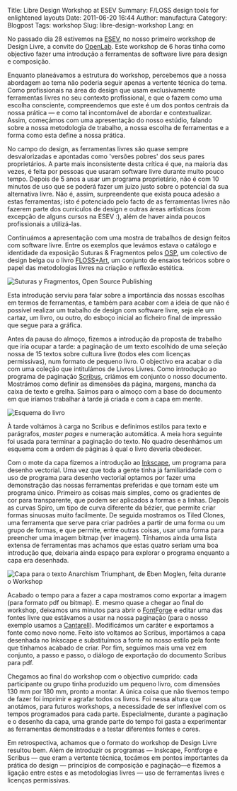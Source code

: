 Title: Libre Design Workshop at ESEV
Summary: F/LOSS design tools for enlightened layouts
Date: 2011-06-20 16:44
Author: manufactura
Category: Blogpost
Tags: workshop
Slug: libre-design-workshop
Lang: en

No passado dia 28 estivemos na [ESEV](http://www.esev.ipv.pt), no nosso primeiro workshop de Design Livre, a convite do [OpenLab](http://www.intervir.net/openlab). Este workshop de 6 horas tinha como objectivo fazer uma introdução a ferramentas de software livre para design e composição.

Enquanto planeávamos a estrutura do workshop, percebemos que a nossa abordagem ao tema não poderia seguir apenas a vertente técnica do tema. Como profissionais na área do design que usam exclusivamente ferramentas livres no seu contexto profissional, e que o fazem como uma escolha consciente, compreendemos que este é um dos pontos centrais da nossa prática — e como tal incontornável de abordar e contextualizar. Assim, começámos com uma apresentação do nosso estúdio, falando sobre a nossa metodologia de trabalho, a nossa escolha de ferramentas e a forma como esta define a nossa prática.

No campo do design, as ferramentas livres são quase sempre desvalorizadas e apontadas como 'versões pobres' dos seus pares proprietários. A parte mais inconsistente desta crítica é que, na maioria das vezes, é feita por pessoas que usaram software livre durante muito pouco tempo. Depois de 5 anos a usar um programa proprietário, não é com 10 minutos de uso que se poderá fazer um juízo justo sobre o potencial da sua alternativa livre. Não é, assim, surpreendente que exista pouca adesão a estas ferramentas; isto é potenciado pelo facto de as ferramentas livres não fazerem parte dos currículos de design e outras áreas artísticas (com excepção de alguns cursos na ESEV :), além de haver ainda poucos profissionais a utilizá-las.

Continuámos a apresentação com uma mostra de trabalhos de design feitos com software livre. Entre os exemplos que levámos estava o catálogo e identidade da exposição Suturas & Fragmentos pelos [OSP](http://ospublish.constantvzw.org), um colectivo de design belga ou o livro [FLOSS+Art](http://people.makeart.goto10.org), um conjunto de ensaios teóricos sobre o papel das metodologias livres na criação e reflexão estética.

![](http://blog.manufacturaindependente.org/wp-content/uploads/2011/06/osp-suturas-y-fragmentos.png "Suturas y Fragmentos, Open Source Publishing")

Esta introdução serviu para falar sobre a importância das nossas escolhas em termos de ferramentas, e também para acabar com a ideia de que não é possível realizar um trabalho de design com software livre, seja ele um cartaz, um livro, ou outro, do esboço inicial ao ficheiro final de impressão que segue para a gráfica.

Antes da pausa do almoço, fizemos a introdução da proposta de trabalho que iria ocupar a tarde: a paginação de um texto escolhido de uma seleção nossa de 15 textos sobre cultura livre (todos eles com licenças permissivas), num formato de pequeno livro. O objectivo era acabar o dia com uma coleção que intitulámos de Livros Livres. Como introdução ao programa de paginação [Scribus](http://www.scribus.net/canvas/Scribus), criámos em conjunto o nosso documento. Mostrámos como definir as dimensões da página, margens, mancha da caixa de texto e grelha. Saímos para o almoço com a base do documento em que iríamos trabalhar à tarde já criada e com a capa em mente.

![](http://blog.manufacturaindependente.org/wp-content/uploads/2011/06/esquema-livro-300x221.png "Esquema do livro")

À tarde voltámos à carga no Scribus e definimos estilos para texto e parágrafos, *master pages* e numeração automática. A meia hora seguinte foi usada para terminar a paginação do texto. No quadro desenhámos um esquema com a ordem de páginas à qual o livro deveria obedecer.

Com o mote da capa fizemos a introdução ao [Inkscape](http://inkscape.org), um programa para desenho vectorial. Uma vez que toda a gente tinha já familiaridade com o uso de programa para desenho vectorial optamos por fazer uma demonstração das nossas ferramentas preferidas e que tornam este um programa único. Primeiro as coisas mais simples, como os gradientes de cor para transparente, que podem ser aplicados a formas e a linhas. Depois as curvas Spiro, um tipo de curva diferente da bézier, que permite criar formas sinuosas muito facilmente. De seguida mostramos os Tiled Clones, uma ferramenta que serve para criar padrões a partir de uma forma ou um grupo de formas, e que permite, entre outras coisas, usar uma forma para preencher uma imagem bitmap (ver imagem). Tínhamos ainda uma lista extensa de ferramentas mas achamos que estas quatro seriam uma boa introdução que, deixaria ainda espaço para explorar o programa enquanto a capa era desenhada.

![](http://blog.manufacturaindependente.org/wp-content/uploads/2011/06/capa-livros-livres-212x300.png "Capa para o texto Anarchism Triumphant, de Eben Moglen, feita durante o Workshop")

Acabado o tempo para a fazer a capa mostramos como exportar a imagem (para formato pdf ou bitmap). E. mesmo quase a chegar ao final do workshop, deixamos uns minutos para abrir o [FontForge](http://fontforge.sourceforge.net) e editar uma das fontes livre que estávamos a usar na nossa paginação (para o nosso exemplo usamos a [Cantarell](http://abattis.org/cantarell)). Modificámos um caráter e exportamos a fonte como novo nome. Feito isto voltamos ao Scribus, importámos a capa desenhada no Inkscape e substituímos a fonte no nosso estilo pela fonte que tínhamos acabado de criar. Por fim, seguimos mais uma vez em conjunto, a passo e passo, o diálogo de exportação do documento Scribus para pdf.

Chegamos ao final do workshop com o objectivo cumprido: cada participante ou grupo tinha produzido um pequeno livro, com dimensões 130 mm por 180 mm, pronto a montar. A única coisa que não tivemos tempo de fazer foi imprimir e agrafar todos os livros. Foi nessa altura que anotámos, para futuros workshops, a necessidade de ser inflexível com os tempos programados para cada parte. Especialmente, durante a paginação e o desenho da capa, uma grande parte do tempo foi gasta a experimentar as ferramentas demonstradas e a testar diferentes fontes e cores.

Em retrospectiva, achamos que o formato do workshop de Design Livre resultou bem. Além de introduzir os programas — Inskcape, Fontforge e Scribus — que eram a vertente técnica, tocámos em pontos importantes da prática do design — princípios de composição e paginação—e fizemos a ligação entre estes e as metodologias livres — uso de ferramentas livres e licenças permissivas.
